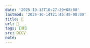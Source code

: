 ```yaml
---
date: '2025-10-13T10:27:20+08:00'
lastmod: '2025-10-14T21:46:45-08:00'
title: 􂯃
url: 􂯃
tags: [庲]
src: DCCV
note:
---
```

